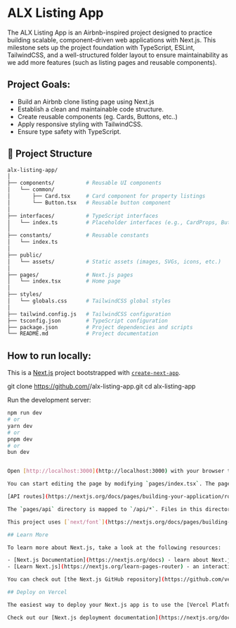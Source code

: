 # ALX Listing App
The ALX Listing App is an Airbnb-inspired project designed to practice building scalable, component-driven web applications with Next.js.
This milestone sets up the project foundation with TypeScript, ESLint, TailwindCSS, and a well-structured folder layout to ensure maintainability as we add more features (such as listing pages and reusable components).

## Project Goals:

- Build an Airbnb clone listing page using Next.js
- Establish a clean and maintainable code structure.
- Create reusable components (eg. Cards, Buttons, etc..)
- Apply responsive styling with TailwindCSS.
- Ensure type safety with TypeScript.

## 📂 Project Structure

````bash
alx-listing-app/
│
├── components/          # Reusable UI components
│   └── common/
│       ├── Card.tsx     # Card component for property listings
│       └── Button.tsx   # Reusable button component
│
├── interfaces/          # TypeScript interfaces
│   └── index.ts         # Placeholder interfaces (e.g., CardProps, ButtonProps)
│
├── constants/           # Reusable constants
│   └── index.ts
│
├── public/
│   └── assets/          # Static assets (images, SVGs, icons, etc.)
│
├── pages/               # Next.js pages
│   └── index.tsx        # Home page
│
├── styles/
│   └── globals.css      # TailwindCSS global styles
│
├── tailwind.config.js   # TailwindCSS configuration
├── tsconfig.json        # TypeScript configuration
├── package.json         # Project dependencies and scripts
└── README.md            # Project documentation
````
## How to run locally:
This is a [Next.js](https://nextjs.org) project bootstrapped with [`create-next-app`](https://nextjs.org/docs/pages/api-reference/create-next-app).

git clone https://github.com/<your-username>/alx-listing-app.git
cd alx-listing-app

Run the development server:

```bash
npm run dev
# or
yarn dev
# or
pnpm dev
# or
bun dev


Open [http://localhost:3000](http://localhost:3000) with your browser to see the result.

You can start editing the page by modifying `pages/index.tsx`. The page auto-updates as you edit the file.

[API routes](https://nextjs.org/docs/pages/building-your-application/routing/api-routes) can be accessed on [http://localhost:3000/api/hello](http://localhost:3000/api/hello). This endpoint can be edited in `pages/api/hello.ts`.

The `pages/api` directory is mapped to `/api/*`. Files in this directory are treated as [API routes](https://nextjs.org/docs/pages/building-your-application/routing/api-routes) instead of React pages.

This project uses [`next/font`](https://nextjs.org/docs/pages/building-your-application/optimizing/fonts) to automatically optimize and load [Geist](https://vercel.com/font), a new font family for Vercel.

## Learn More

To learn more about Next.js, take a look at the following resources:

- [Next.js Documentation](https://nextjs.org/docs) - learn about Next.js features and API.
- [Learn Next.js](https://nextjs.org/learn-pages-router) - an interactive Next.js tutorial.

You can check out [the Next.js GitHub repository](https://github.com/vercel/next.js) - your feedback and contributions are welcome!

## Deploy on Vercel

The easiest way to deploy your Next.js app is to use the [Vercel Platform](https://vercel.com/new?utm_medium=default-template&filter=next.js&utm_source=create-next-app&utm_campaign=create-next-app-readme) from the creators of Next.js.

Check out our [Next.js deployment documentation](https://nextjs.org/docs/pages/building-your-application/deploying) for more details.
